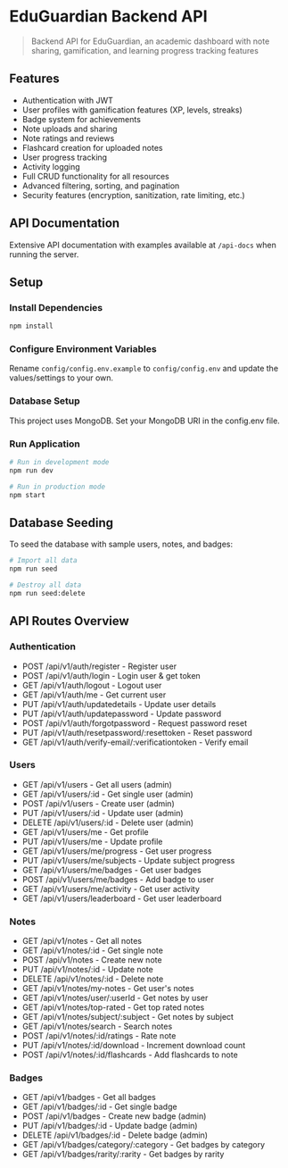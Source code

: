 # EduGuardian Backend API

> Backend API for EduGuardian, an academic dashboard with note sharing, gamification, and learning progress tracking features

## Features

- Authentication with JWT
- User profiles with gamification features (XP, levels, streaks)
- Badge system for achievements 
- Note uploads and sharing
- Note ratings and reviews
- Flashcard creation for uploaded notes
- User progress tracking
- Activity logging
- Full CRUD functionality for all resources
- Advanced filtering, sorting, and pagination
- Security features (encryption, sanitization, rate limiting, etc.)

## API Documentation

Extensive API documentation with examples available at `/api-docs` when running the server.

## Setup

### Install Dependencies

```bash
npm install
```

### Configure Environment Variables

Rename `config/config.env.example` to `config/config.env` and update the values/settings to your own.

### Database Setup

This project uses MongoDB. Set your MongoDB URI in the config.env file.

### Run Application

```bash
# Run in development mode
npm run dev

# Run in production mode
npm start
```

## Database Seeding

To seed the database with sample users, notes, and badges:

```bash
# Import all data
npm run seed

# Destroy all data
npm run seed:delete
```

## API Routes Overview

### Authentication
- POST /api/v1/auth/register - Register user
- POST /api/v1/auth/login - Login user & get token
- GET /api/v1/auth/logout - Logout user
- GET /api/v1/auth/me - Get current user
- PUT /api/v1/auth/updatedetails - Update user details
- PUT /api/v1/auth/updatepassword - Update password
- POST /api/v1/auth/forgotpassword - Request password reset
- PUT /api/v1/auth/resetpassword/:resettoken - Reset password
- GET /api/v1/auth/verify-email/:verificationtoken - Verify email

### Users
- GET /api/v1/users - Get all users (admin)
- GET /api/v1/users/:id - Get single user (admin)
- POST /api/v1/users - Create user (admin)
- PUT /api/v1/users/:id - Update user (admin)
- DELETE /api/v1/users/:id - Delete user (admin)
- GET /api/v1/users/me - Get profile
- PUT /api/v1/users/me - Update profile
- GET /api/v1/users/me/progress - Get user progress
- PUT /api/v1/users/me/subjects - Update subject progress
- GET /api/v1/users/me/badges - Get user badges
- POST /api/v1/users/me/badges - Add badge to user
- GET /api/v1/users/me/activity - Get user activity
- GET /api/v1/users/leaderboard - Get user leaderboard

### Notes
- GET /api/v1/notes - Get all notes
- GET /api/v1/notes/:id - Get single note
- POST /api/v1/notes - Create new note
- PUT /api/v1/notes/:id - Update note
- DELETE /api/v1/notes/:id - Delete note
- GET /api/v1/notes/my-notes - Get user's notes
- GET /api/v1/notes/user/:userId - Get notes by user
- GET /api/v1/notes/top-rated - Get top rated notes
- GET /api/v1/notes/subject/:subject - Get notes by subject
- GET /api/v1/notes/search - Search notes
- POST /api/v1/notes/:id/ratings - Rate note
- PUT /api/v1/notes/:id/download - Increment download count
- POST /api/v1/notes/:id/flashcards - Add flashcards to note

### Badges
- GET /api/v1/badges - Get all badges
- GET /api/v1/badges/:id - Get single badge
- POST /api/v1/badges - Create new badge (admin)
- PUT /api/v1/badges/:id - Update badge (admin)
- DELETE /api/v1/badges/:id - Delete badge (admin)
- GET /api/v1/badges/category/:category - Get badges by category
- GET /api/v1/badges/rarity/:rarity - Get badges by rarity 